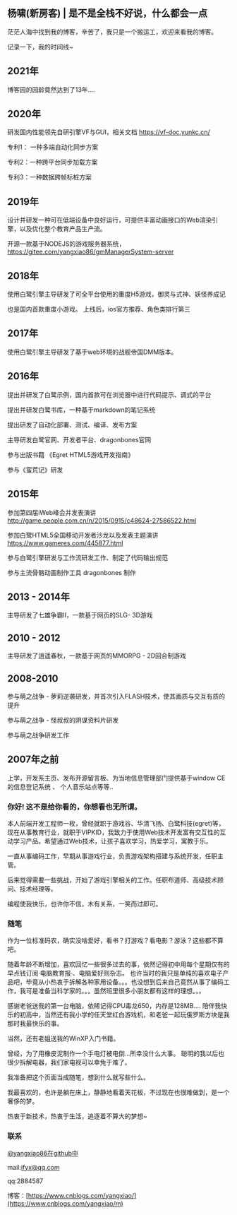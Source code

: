 ## 杨啸(新房客) | 是不是全栈不好说，什么都会一点

茫茫人海中找到我的博客，辛苦了，我只是一个搬运工，欢迎来看我的博客。

记录一下，我的时间线~

## 2021年

博客园的园龄竟然达到了13年....

## 2020年

研发国内性能领先自研引擎VF与GUI，相关文档 https://vf-doc.yunkc.cn/

专利1： 一种多端自动化同步方案

专利2：一种跨平台同步加载方案

专利3：一种数据跨帧标桩方案

## 2019年

设计并研发一种可在低端设备中良好运行，可提供丰富动画接口的Web渲染引擎，以及优化整个教育产品生产流。

开源一款基于NODEJS的游戏服务器系统，https://gitee.com/yangxiao86/gmManagerSystem-server

## 2018年

使用白鹭引擎主导研发了可全平台使用的重度H5游戏，御灵与式神、妖怪养成记

也是国内首款重度小游戏。 上线后，ios官方推荐、角色类排行第三

## 2017年

使用白鹭引擎主导研发了基于web环境的战舰帝国DMM版本。


## 2016年

提出并研发了白鹭示例，国内首款可在浏览器中进行代码提示、调式的平台

提出并研发白鹭书库，一种基于markdown的笔记系统

提出研发了自动化部署、测试、编译、发布方案

主导研发白鹭官网、开发者平台、dragonbones官网

参与出版书籍 《Egret HTML5游戏开发指南》

参与《蛮荒记》研发

## 2015年

参加第四届iWeb峰会并发表演讲 http://game.people.com.cn/n/2015/0915/c48624-27586522.html

参加白鹭HTML5全国移动开发者沙龙以及发表主题演讲 https://www.gameres.com/445877.html

参与白鹭引擎研发与工作流研发工作、制定了代码输出规范

参与主流骨骼动画制作工具 dragonbones 制作

## 2013 - 2014年

主导研发了七雄争霸II，一款基于网页的SLG- 3D游戏

## 2010 - 2012

主导研发了逍遥春秋，一款基于网页的MMORPG - 2D回合制游戏

## 2008-2010

参与萌之战争 - 萝莉逆袭研发，并首次引入FLASH技术，使其画质与交互有质的提升

参与萌之战争 - 怪叔叔的阴谋资料片研发

参与萌之战争研发工作

## 2007年之前

上学，开发系主页、发布开源留言板、为当地信息管理部门提供基于window CE的信息登记系统 、 个人音乐站点等等..


### 你好! 这不是给你看的，你想看也无所谓。

本人前端开发工程师一枚，曾经就职于游戏谷、华清飞扬、白鹭科技(egret)等，现在从事教育行业，就职于VIPKID，我致力于使用Web技术开发富有交互性的互动学习产品。希望通过Web技术，让孩子喜欢学习，热爱学习，寓教于乐。

一直从事编码工作，早期从事游戏行业，负责游戏架构搭建与系统开发，任职主管。

后来觉得需要一些挑战，开始了游戏引擎相关的工作。任职布道师、高级技术顾问、技术经理等。

编程使我快乐，也许你不信，木有关系，一笑而过即可。

### 随笔

作为一位标准码农，确实没啥爱好，看书？打游戏？看电影？游泳？这些都不算吧。

随着年龄不断增加，喜欢回忆一些很多过去的事，依然记得初中用每个星期仅有的早点钱订阅·电脑教育报·、电脑爱好则杂志。 也许当时的我只是单纯的喜欢电子产品吧，毕竟从小热衷于拆解各种家用设备。。。也没想到后来自己竟然从事了编码工作，我可是准备当科学家的。。。虽然班里很多小朋友都有这样的理想。。。

感谢老爸送我的第一台电脑，依稀记得CPU毒龙650，内存是128MB.... 陪伴我快乐的初高中，当然还有我小学的任天堂红白游戏机，和老爸一起玩俄罗斯方块是我那时我最快乐的事。

当然，还有老姐送我的WinXP入门书籍。

曾经，为了用橡皮泥制作一个手电灯被电倒...所幸没什么大事。 聪明的我以后也很少拆解电器，我们家电视可以幸免于难了。 

我准备把这个页面当成随笔，想到什么就写些什么。

我最喜欢的，也许是躺在床上，静静地看着天花板，不过现在也很难做到，是一个奢侈的梦。

热衷于新技术，热衷于生活，追逐着不算大的梦想~

### 联系

[@yangxiao86在github中](https://github.com/yangxiao86)

mail:ifyx@qq.com

qq:2884587

博客：[https://www.cnblogs.com/yangxiao/](https://www.cnblogs.com/yangxiao/m)

